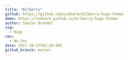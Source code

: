 ```yaml
---
title: "Bilberry"
github: https://github.com/Lednerb/bilberry-hugo-theme
demo: https://lednerb.github.io/bilberry-hugo-theme/
author: Sascha Brendel
ssg:
  - Hugo
cms:
  - No Cms
date: 2017-10-27T02:20:38Z
github_branch: master
---
```

